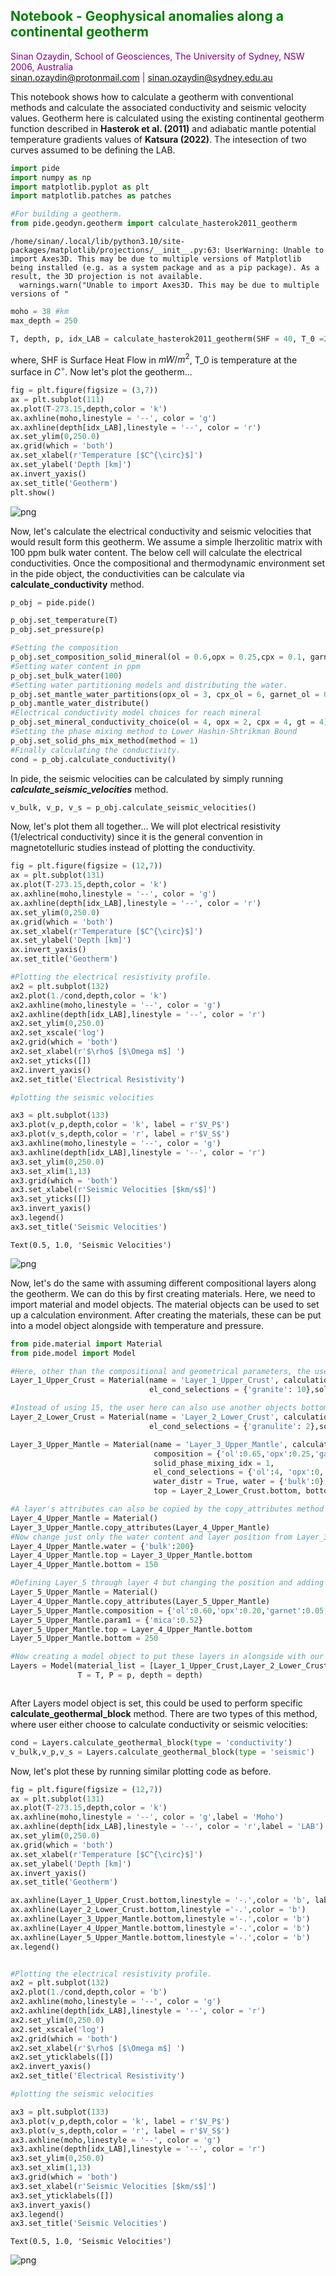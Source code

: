 ## <span style="color:green"> Notebook - Geophysical anomalies along a continental geotherm </span>
<span style="color:purple">Sinan Ozaydin, School of Geosciences, The University of Sydney, NSW 2006, Australia <br/> </span>
<span style="color:purple">sinan.ozaydin@protonmail.com | sinan.ozaydin@sydney.edu.au </span>

This notebook shows how to calculate a geotherm with conventional methods and calculate the associated conductivity and seismic velocity values. Geotherm here is calculated using the existing continental geotherm function described in **Hasterok et al. (2011)** and adiabatic mantle potential temperature gradients values of **Katsura (2022)**. The intesection of two curves assumed to be defining the LAB.


```python
import pide
import numpy as np
import matplotlib.pyplot as plt
import matplotlib.patches as patches

#For building a geotherm.
from pide.geodyn.geotherm import calculate_hasterok2011_geotherm
```

    /home/sinan/.local/lib/python3.10/site-packages/matplotlib/projections/__init__.py:63: UserWarning: Unable to import Axes3D. This may be due to multiple versions of Matplotlib being installed (e.g. as a system package and as a pip package). As a result, the 3D projection is not available.
      warnings.warn("Unable to import Axes3D. This may be due to multiple versions of "



```python
moho = 38 #km
max_depth = 250

T, depth, p, idx_LAB = calculate_hasterok2011_geotherm(SHF = 40, T_0 =25.0,max_depth = max_depth, moho = moho)
```

where, SHF is Surface Heat Flow in $mW/m^2$, T_0 is temperature at the surface in $C^{\circ}$. Now let's plot the geotherm...


```python
fig = plt.figure(figsize = (3,7))
ax = plt.subplot(111)
ax.plot(T-273.15,depth,color = 'k')
ax.axhline(moho,linestyle = '--', color = 'g')
ax.axhline(depth[idx_LAB],linestyle = '--', color = 'r')
ax.set_ylim(0,250.0)
ax.grid(which = 'both')
ax.set_xlabel(r'Temperature [$C^{\circ}$]')
ax.set_ylabel('Depth [km]')
ax.invert_yaxis()
ax.set_title('Geotherm')
plt.show()

```


    
![png](5_Geotherm_and_Geophysical_Anomalies_files/5_Geotherm_and_Geophysical_Anomalies_5_0.png)
    


Now, let's calculate the electrical conductivity and seismic velocities that would result form this geotherm. We assume a simple lherzolitic matrix with 100 ppm bulk water content. The below cell will calculate the electrical conductivities. Once the compositional and thermodynamic environment set in the pide object, the conductivities can be calculate via **calculate_conductivity** method.


```python
p_obj = pide.pide()

p_obj.set_temperature(T)
p_obj.set_pressure(p)

#Setting the composition
p_obj.set_composition_solid_mineral(ol = 0.6,opx = 0.25,cpx = 0.1, garnet= 0.05)
#Setting water content in ppm
p_obj.set_bulk_water(100)
#Setting water partitioning models and distributing the water.
p_obj.set_mantle_water_partitions(opx_ol = 3, cpx_ol = 6, garnet_ol = 0)
p_obj.mantle_water_distribute()
#Electrical conductivity model choices for reach mineral
p_obj.set_mineral_conductivity_choice(ol = 4, opx = 2, cpx = 4, gt = 4)
#Setting the phase mixing method to Lower Hashin-Shtrikman Bound
p_obj.set_solid_phs_mix_method(method = 1)
#Finally calculating the conductivity.
cond = p_obj.calculate_conductivity()
```

In pide, the seismic velocities can be calculated by simply running ***calculate_seismic_velocities*** method.


```python
v_bulk, v_p, v_s = p_obj.calculate_seismic_velocities()
```

Now, let's plot them all together... We will plot electrical resistivity (1/electrical conductivity) since it is the general convention in magnetotelluric studies instead of plotting the conductivity. 


```python
fig = plt.figure(figsize = (12,7))
ax = plt.subplot(131)
ax.plot(T-273.15,depth,color = 'k')
ax.axhline(moho,linestyle = '--', color = 'g')
ax.axhline(depth[idx_LAB],linestyle = '--', color = 'r')
ax.set_ylim(0,250.0)
ax.grid(which = 'both')
ax.set_xlabel(r'Temperature [$C^{\circ}$]')
ax.set_ylabel('Depth [km]')
ax.invert_yaxis()
ax.set_title('Geotherm')

#Plotting the electrical resistivity profile.
ax2 = plt.subplot(132)
ax2.plot(1./cond,depth,color = 'k')
ax2.axhline(moho,linestyle = '--', color = 'g')
ax2.axhline(depth[idx_LAB],linestyle = '--', color = 'r')
ax2.set_ylim(0,250.0)
ax2.set_xscale('log')
ax2.grid(which = 'both')
ax2.set_xlabel(r'$\rho$ [$\Omega m$] ')
ax2.set_yticks([])
ax2.invert_yaxis()
ax2.set_title('Electrical Resistivity')

#plotting the seismic velocities

ax3 = plt.subplot(133)
ax3.plot(v_p,depth,color = 'k', label = r'$V_P$')
ax3.plot(v_s,depth,color = 'r', label = r'$V_S$')
ax3.axhline(moho,linestyle = '--', color = 'g')
ax3.axhline(depth[idx_LAB],linestyle = '--', color = 'r')
ax3.set_ylim(0,250.0)
ax3.set_xlim(1,13)
ax3.grid(which = 'both')
ax3.set_xlabel(r'Seismic Velocities [$km/s$]')
ax3.set_yticks([])
ax3.invert_yaxis()
ax3.legend()
ax3.set_title('Seismic Velocities')


```




    Text(0.5, 1.0, 'Seismic Velocities')




    
![png](5_Geotherm_and_Geophysical_Anomalies_files/5_Geotherm_and_Geophysical_Anomalies_11_1.png)
    


Now, let's do the same with assuming different compositional layers along the geotherm. We can do this by first creating materials. Here, we need to import material and model objects. The material objects can be used to set up a calculation environment. After creating the materials, these can be put into a model object alongside with temperature and pressure.


```python
from pide.material import Material
from pide.model import Model

#Here, other than the compositional and geometrical parameters, the user should also indicate the top and the bottom of the layers in km.
Layer_1_Upper_Crust = Material(name = 'Layer_1_Upper_Crust', calculation_type = 'rock', composition = {'granite':1.0},
                               el_cond_selections = {'granite': 10},solid_phase_mixing_idx = 1,top = 0, bottom = 15)

#Instead of using 15, the user here can also use another objects bottom variable.
Layer_2_Lower_Crust = Material(name = 'Layer_2_Lower_Crust', calculation_type = 'rock', composition = {'granulite':1.0},
                               el_cond_selections = {'granulite': 2},solid_phase_mixing_idx = 1,top = Layer_1_Upper_Crust.bottom, bottom = 38)

Layer_3_Upper_Mantle = Material(name = 'Layer_3_Upper_Mantle', calculation_type = 'mineral',
                                composition = {'ol':0.65,'opx':0.25,'garnet':0.05,'cpx':0.05},
                                solid_phase_mixing_idx = 1,
                                el_cond_selections = {'ol':4, 'opx':0, 'garnet':0,'cpx':0},
                                water_distr = True, water = {'bulk':0}, xfe = {'ol':0.1,'opx':0.1,'garnet':0.1, 'cpx':0.1},
                                top = Layer_2_Lower_Crust.bottom, bottom = 75)

#A layer's attributes can also be copied by the copy_attributes method in a material object:
Layer_4_Upper_Mantle = Material()
Layer_3_Upper_Mantle.copy_attributes(Layer_4_Upper_Mantle)
#Now change just only the water content and layer position from Layer_3
Layer_4_Upper_Mantle.water = {'bulk':200}
Layer_4_Upper_Mantle.top = Layer_3_Upper_Mantle.bottom
Layer_4_Upper_Mantle.bottom = 150

#Defining Layer_5 through layer 4 but changing the position and adding 5% phlogopites (mica) to the matrix.
Layer_5_Upper_Mantle = Material()
Layer_4_Upper_Mantle.copy_attributes(Layer_5_Upper_Mantle)
Layer_5_Upper_Mantle.composition = {'ol':0.60,'opx':0.20,'garnet':0.05,'mica':0.1,'cpx':0.05}
Layer_5_Upper_Mantle.param1 = {'mica':0.52}
Layer_5_Upper_Mantle.top = Layer_4_Upper_Mantle.bottom
Layer_5_Upper_Mantle.bottom = 250

#Now creating a model object to put these layers in alongside with our thermodynamic conditions (T,P,Depth)
Layers = Model(material_list = [Layer_1_Upper_Crust,Layer_2_Lower_Crust,Layer_3_Upper_Mantle,Layer_4_Upper_Mantle,Layer_5_Upper_Mantle],
               T = T, P = p, depth = depth)



```

After Layers model object is set, this could be used to perform specific **calculate_geothermal_block** method. There are two types of this method, where user either choose to calculate conductivity or seismic velocities:


```python
cond = Layers.calculate_geothermal_block(type = 'conductivity')
v_bulk,v_p,v_s = Layers.calculate_geothermal_block(type = 'seismic')
```

Now, let's plot these by running similar plotting code as before.


```python
fig = plt.figure(figsize = (12,7))
ax = plt.subplot(131)
ax.plot(T-273.15,depth,color = 'k')
ax.axhline(moho,linestyle = '--', color = 'g',label = 'Moho')
ax.axhline(depth[idx_LAB],linestyle = '--', color = 'r',label = 'LAB')
ax.set_ylim(0,250.0)
ax.grid(which = 'both')
ax.set_xlabel(r'Temperature [$C^{\circ}$]')
ax.set_ylabel('Depth [km]')
ax.invert_yaxis()
ax.set_title('Geotherm')

ax.axhline(Layer_1_Upper_Crust.bottom,linestyle = '-.',color = 'b', label = 'Layers')
ax.axhline(Layer_2_Lower_Crust.bottom,linestyle ='-.',color = 'b')
ax.axhline(Layer_3_Upper_Mantle.bottom,linestyle ='-.',color = 'b')
ax.axhline(Layer_4_Upper_Mantle.bottom,linestyle ='-.',color = 'b')
ax.axhline(Layer_5_Upper_Mantle.bottom,linestyle ='-.',color = 'b')
ax.legend()


#Plotting the electrical resistivity profile.
ax2 = plt.subplot(132)
ax2.plot(1./cond,depth,color = 'b')
ax2.axhline(moho,linestyle = '--', color = 'g')
ax2.axhline(depth[idx_LAB],linestyle = '--', color = 'r')
ax2.set_ylim(0,250.0)
ax2.set_xscale('log')
ax2.grid(which = 'both')
ax2.set_xlabel(r'$\rho$ [$\Omega m$] ')
ax2.set_yticklabels([])
ax2.invert_yaxis()
ax2.set_title('Electrical Resistivity')

#plotting the seismic velocities

ax3 = plt.subplot(133)
ax3.plot(v_p,depth,color = 'k', label = r'$V_P$')
ax3.plot(v_s,depth,color = 'r', label = r'$V_S$')
ax3.axhline(moho,linestyle = '--', color = 'g')
ax3.axhline(depth[idx_LAB],linestyle = '--', color = 'r')
ax3.set_ylim(0,250.0)
ax3.set_xlim(1,13)
ax3.grid(which = 'both')
ax3.set_xlabel(r'Seismic Velocities [$km/s$]')
ax3.set_yticklabels([])
ax3.invert_yaxis()
ax3.legend()
ax3.set_title('Seismic Velocities')

```




    Text(0.5, 1.0, 'Seismic Velocities')




    
![png](5_Geotherm_and_Geophysical_Anomalies_files/5_Geotherm_and_Geophysical_Anomalies_17_1.png)
    



```python

```
